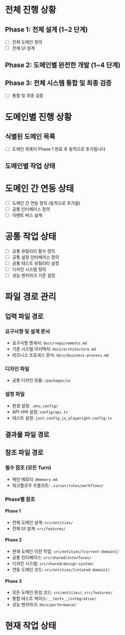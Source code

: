 # 전체 진행 상황

## Phase 1: 전체 설계 (1~2 단계)

- [ ] 전체 도메인 정의
- [ ] 전체 UI 설계

## Phase 2: 도메인별 완전한 개발 (1~4 단계)

<!-- - [ ] 도메인별 상세 작업 (1~3 단계) (동적으로 추가됨) -->
<!-- - [ ] 도메인별 구현 (4 단계) (동적으로 추가됨) -->

## Phase 3: 전체 시스템 통합 및 최종 검증

- [ ] 통합 및 최종 검증

# 도메인별 진행 상황

## 식별된 도메인 목록

- [ ] 도메인 목록이 Phase 1 완료 후 동적으로 추가됩니다

## 도메인별 작업 상태

<!-- - [ ] 도메인별 작업 상태가 동적으로 추가됩니다 -->

# 도메인 간 연동 상태

- [ ] 도메인 간 연동 정의 (동적으로 추가됨)
- [ ] 공통 인터페이스 정의
- [ ] 이벤트 버스 설계

# 공통 작업 상태

- [ ] 공통 유틸리티 함수 정의
- [ ] 공통 설정 인터페이스 정의
- [ ] 공통 테스트 유틸리티 설정
- [ ] 디자인 시스템 정의
- [ ] 성능 벤치마크 기준 설정

# 파일 경로 관리

## 입력 파일 경로

### 요구사항 및 설계 문서

- 요구사항 명세서: `docs/requirements.md`
- 기존 시스템 아키텍처: `docs/architecture.md`
- 비즈니스 프로세스 문서: `docs/business-process.md`

### 디자인 파일

- 공통 디자인 모듈: `/packages/ui`

### 설정 파일

- 환경 설정: `.env`, `config/`
- API 서버 설정: `config/api.ts`
- 테스트 설정: `jest.config.js`, `playwright.config.ts`

## 결과물 파일 경로

<!-- 결과물 파일 경로는 각 워크플로우에서 동적으로 추가됩니다 -->

## 참조 파일 경로

### 필수 참조 (모든 Turn)

- 메인 메모리: `@memory.md`
- 워크플로우 프롬프트: `.cursor/rules/workflows/`

### Phase별 참조

#### Phase 1

- 전체 도메인 설계: `src/entities/`
- 전체 UI 설계: `src/features/`

#### Phase 2

- 현재 도메인 이전 작업: `src/entities/[current-domain]/`
- 공통 인터페이스: `src/shared/interfaces/`
- 디자인 시스템: `src/shared/design-system/`
- 연동 도메인 코드: `src/entities/[related-domain]/`

#### Phase 3

- 모든 도메인 완성 코드: `src/entities/`, `src/features/`
- 통합 테스트 케이스: `__tests__/integration/`
- 성능 벤치마크: `docs/performance/`

# 현재 작업 상태

<!-- 현재 작업 상태는 각 워크플로우에서 동적으로 업데이트됩니다 -->
